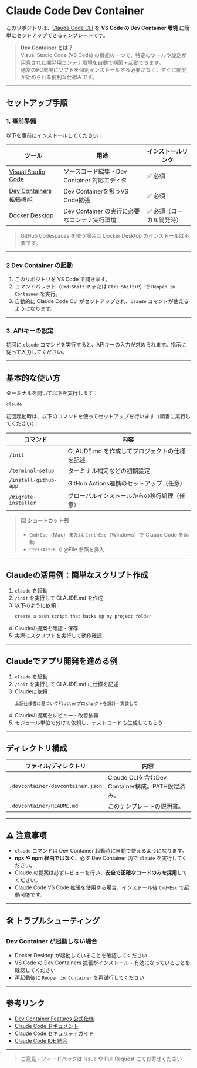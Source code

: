 #  Claude Code Dev Container

このリポジトリは、[Claude Code CLI](https://docs.anthropic.com/claude/docs/claude-code) を **VS Code の Dev Container 環境** に簡単にセットアップできるテンプレートです。

>  **Dev Container とは？**  
> Visual Studio Code (VS Code) の機能の一つで、特定のツールや設定が用意された開発用コンテナ環境を自動で構築・起動できます。  
> 通常のPC環境にソフトを個別インストールする必要がなく、すぐに開発が始められる便利な仕組みです。

---

##  セットアップ手順

### 1️. 事前準備

以下を事前にインストールしてください：

| ツール | 用途 | インストールリンク |
|-------|------|-------------------|
| [Visual Studio Code](https://code.visualstudio.com/) | ソースコード編集・Dev Container 対応エディタ | ✅ 必須 |
| [Dev Containers 拡張機能](https://marketplace.visualstudio.com/items?itemName=ms-vscode-remote.remote-containers) | Dev Containerを扱うVS Code拡張 | ✅ 必須 |
| [Docker Desktop](https://www.docker.com/products/docker-desktop/) | Dev Container の実行に必要なコンテナ実行環境 | ✅ 必須（ローカル開発時） |

>  GitHub Codespaces を使う場合は Docker Desktop のインストールは不要です。

---

### 2️ Dev Container の起動

1. このリポジトリを VS Code で開きます。
2. コマンドパレット（`Cmd+Shift+P` または `Ctrl+Shift+P`）で `Reopen in Container` を実行。
3. 自動的に Claude Code CLI がセットアップされ、`claude` コマンドが使えるようになります。

---

### 3️. APIキーの設定

初回に `claude` コマンドを実行すると、APIキーの入力が求められます。指示に従って入力してください。

---

##  基本的な使い方

ターミナルを開いて以下を実行します：

```bash
claude
```

初回起動時は、以下のコマンドを使ってセットアップを行います（順番に実行してください）：

| コマンド | 内容 |
|---------|------|
| `/init` | CLAUDE.md を作成してプロジェクトの仕様を記述 |
| `/terminal-setup` | ターミナル補完などの初期設定 |
| `/install-github-app` | GitHub Actions連携のセットアップ（任意） |
| `/migrate-installer` | グローバルインストールからの移行処理（任意） |

> ⌨️ **ショートカット例**  
> - `Cmd+Esc`（Mac）または `Ctrl+Esc`（Windows）で Claude Code を起動  
> - `Ctrl+Alt+K` で @File 参照を挿入

---

##  Claudeの活用例：簡単なスクリプト作成

1. `claude` を起動
2. `/init` を実行して CLAUDE.md を作成
3. 以下のように依頼：
   ```
   create a bash script that backs up my project folder
   ```
4. Claudeの提案を確認・保存
5. 実際にスクリプトを実行して動作確認

---

##  Claudeでアプリ開発を進める例

1. `claude` を起動
2. `/init` を実行して CLAUDE.md に仕様を記述
3. Claudeに依頼：
   ```
   上記仕様書に基づいてFlutterプロジェクトを設計・実装して
   ```
4. Claudeの提案をレビュー・改善依頼
5. モジュール単位で分けて依頼し、テストコードも生成してもらう

---

##  ディレクトリ構成

| ファイル/ディレクトリ | 内容 |
|---------------------|------|
| `.devcontainer/devcontainer.json` | Claude CLIを含むDev Container構成。PATH設定済み。 |
| `.devcontainer/README.md` | このテンプレートの説明書。 |

---

## ⚠ 注意事項

- `claude` コマンドは Dev Container 起動時に自動で使えるようになります。
- **npx や npm 経由ではなく**、必ず Dev Container 内で `claude` を実行してください。
- Claude の提案は必ずレビューを行い、**安全で正確なコードのみを採用**してください。
- Claude Code VS Code 拡張を使用する場合、インストール後 `Cmd+Esc` で起動可能です。

---

## 🛠 トラブルシューティング

### Dev Container が起動しない場合

- Docker Desktop が起動していることを確認してください
- VS Code の Dev Containers 拡張がインストール・有効になっていることを確認してください
- 再起動後に `Reopen in Container` を再試行してください

---

##  参考リンク

- [Dev Container Features 公式仕様](https://containers.dev/implementors/features/)
- [Claude Code ドキュメント](https://docs.anthropic.com/claude/docs/claude-code)
- [Claude Code セキュリティガイド](https://docs.anthropic.com/claude/docs/claude-code-security)
- [Claude Code IDE 統合](https://docs.anthropic.com/claude/docs/claude-code-ide-integrations)

---

> ご意見・フィードバックは Issue や Pull Request にてお寄せください 
